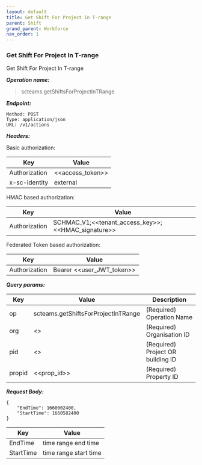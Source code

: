 ```yaml
---
layout: default
title: Get Shift For Project In T-range
parent: Shift
grand_parent: Workforce
nav_order: 1
---
```



### Get Shift For Project In T-range

Get Shift For Project In T-range

***Operation name:***

> scteams.getShiftsForProjectInTRange

***Endpoint:***

```
Method: POST
Type: application/json
URL: /v1/actions
```

***Headers:***

Basic authorization:

|Key|Value|
|---|---|
|Authorization|<<access_token>>|
|x-sc-identity|external|

HMAC based authorization:

|Key|Value|
|---|---|
|Authorization|SCHMAC_V1;<<tenant_access_key>>;<<HMAC_signature>>|

Federated Token based authorization:

|Key|Value|
|---|---|
|Authorization|Bearer <<user_JWT_token>>|

***Query params:***

| Key | Value | Description |
| --- | ------|-------------|
| op | scteams.getShiftsForProjectInTRange | (Required) Operation Name |
| org | <<org>> | (Required) Organisation ID |
| pid | <<pid>> | (Required) Project OR building ID |
| propid | <<prop_id>> | (Required) Property ID |


***Request Body:***

```
{
    "EndTime": 1660002400,
    "StartTime": 1660582400
}
```

|Key|Value|
|---|---|
|EndTime|time range end time|
|StartTime|time range start time|